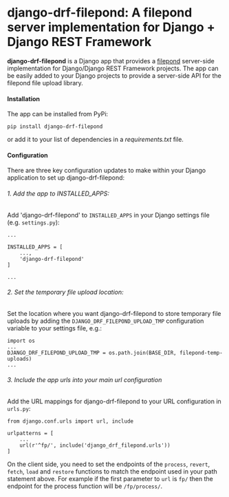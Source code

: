 # django-drf-filepond: A filepond server implementation for Django + Django REST Framework

**django-drf-filepond** is a Django app that provides a [filepond](https://github.com/pqina/filepond) server-side implementation for Django/Django REST Framework projects. The app can be easily added to your Django projects to provide a server-side API for the filepond file upload library.

#### Installation

The app can be installed from PyPi:

```
pip install django-drf-filepond
```

or add it to your list of dependencies in a _requirements.txt_ file.

#### Configuration

There are three key configuration updates to make within your Django application to set up django-drf-filepond:

###### 1. Add the app to INSTALLED_APPS:

Add 'django-drf-filepond' to `INSTALLED_APPS` in your Django settings file (e.g. `settings.py`):

```
...

INSTALLED_APPS = [
	...,
	'django-drf-filepond'
]

...
```

###### 2. Set the temporary file upload location:

Set the location where you want django-drf-filepond to store temporary file uploads by adding the `DJANGO_DRF_FILEPOND_UPLOAD_TMP` configuration variable to your settings file, e.g.:

```
import os
...
DJANGO_DRF_FILEPOND_UPLOAD_TMP = os.path.join(BASE_DIR, filepond-temp-uploads)
...
```

###### 3. Include the app urls into your main url configuration

Add the URL mappings for django-drf-filepond to your URL configuration in `urls.py`:

```
from django.conf.urls import url, include

urlpatterns = [
	...
	url(r'^fp/', include('django_drf_filepond.urls'))
]
```

On the client side, you need to set the endpoints of the `process`, `revert`, `fetch`, `load` and `restore` functions to match the endpoint used in your path statement above. For example if the first parameter to `url` is `fp/` then the endpoint for the process function will be `/fp/process/`.
